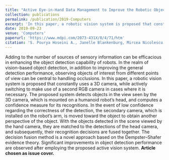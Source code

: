 ```yaml
---
title: "Active Eye-in-Hand Data Management to Improve the Robotic Object"
collection: publications
permalink: /publication/2019-Computers
excerpt: 'In this paper, a robotic vision system is proposed that constantly uses a 3D camera, while actively switching to make use of a second RGB camera in cases where it is necessary. **Article chosen as issue cover.**'
date: 2019-09-23
venue: 'Computers'
paperurl: 'https://www.mdpi.com/2073-431X/8/4/71/htm'
citation: 'S. Pourya Hoseini A., Janelle Blankenburg, Mircea Nicolescu, Monica Nicolescu, David Feil-Seifer. "Active Eye-in-Hand Data Management to Improve the Robotic Object." Computers, 2019.'
---
```

Adding to the number of sources of sensory information can be efficacious in enhancing the object detection capability of robots. In the realm of vision-based object detection, in addition to improving the general detection performance, observing objects of interest from different points of view can be central to handling occlusions. In this paper, a robotic vision system is proposed that constantly uses a 3D camera, while actively switching to make use of a second RGB camera in cases where it is necessary. The proposed system detects objects in the view seen by the 3D camera, which is mounted on a humanoid robot’s head, and computes a confidence measure for its recognitions. In the event of low confidence regarding the correctness of the detection, the secondary camera, which is installed on the robot’s arm, is moved toward the object to obtain another perspective of the object. With the objects detected in the scene viewed by the hand camera, they are matched to the detections of the head camera, and subsequently, their recognition decisions are fused together. The decision fusion method is a novel approach based on the Dempster–Shafer evidence theory. Significant improvements in object detection performance are observed after employing the proposed active vision system.
**Article chosen as issue cover.**